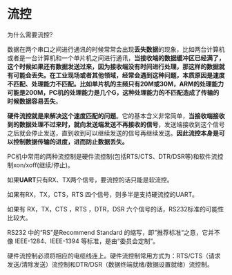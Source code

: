 # 流控

为什么需要流控?

数据在两个串口之间进行通讯的时候常常会出现**丢失数据**的现象，比如两台计算机或者是一台计算机和一个单片机之间进行通讯，**当接收端的数据缓冲区已经满了，这个时候如果还有数据发送过来，因为接收端没有时间进行处理，那这样的数据就有可能会丢失。**在工业现场或者其他领域，经常会遇到这种问题，本质原因是**速度不匹配、处理能力不匹配。**比如单片机的主频只有20M或30M，ARM的处理能力可能是200M，PC机的处理能力是几个G，这种**处理能力的不匹配造成了传输的时候数据容易丢失**。

**硬件流控就是来解决这个速度匹配的问题**。它的基本含义非常简单，**当接收端接收到的数据处理不过来时，就向发送端发送不再接收的信号**，发送端接收到这个信号之后就会停止发送，直到收到可以继续发送的信号再继续发送。**因此流控本身是可以控制数据传输的进度，进而防止数据丢失。**

PC机中常用的两种流控制是硬件流控制(包括RTS/CTS、DTR/DSR等)和软件流控制xon/xoff(继续/停止)。

如果**UART**只有RX、TX两个信号，要流控的话只能是软流控。

如果有RX，TX，CTS，RTS 四个信号，则多半是支持硬流控的UART。

如果有 RX，TX，CTS ，RTS ，DTR，DSR 六个信号的话，RS232标准的可能性比较大。

RS232 中的“RS”是Recommend Standard 的缩写，即”推荐标准“之意，它并不像 IEEE-1284、IEEE-1394 等标准，是由“委员会定制”。

硬件流控制必须将相应的电缆线连上。硬件流控制常用方式为：RTS/CTS（请求发送/清除发送）流控制和DTR/DSR（数据终端就绪/数据设置就绪）流控制。
